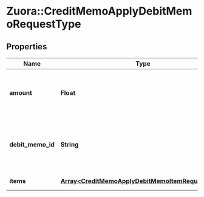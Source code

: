 # Zuora::CreditMemoApplyDebitMemoRequestType

## Properties
Name | Type | Description | Notes
------------ | ------------- | ------------- | -------------
**amount** | **Float** | The credit memo amount to be applied to the debit memo.  | 
**debit_memo_id** | **String** | The unique ID of the debit memo that the credit memo is applied to.  | 
**items** | [**Array&lt;CreditMemoApplyDebitMemoItemRequestType&gt;**](CreditMemoApplyDebitMemoItemRequestType.md) | Container for items.  | [optional] 



